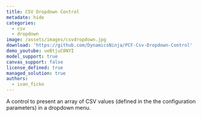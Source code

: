 ```yaml
---
title: CSV Dropdown Control
metadate: hide
categories:
  - csv
  - dropdown
image: /assets/images/csvdropdown.jpg
download: 'https://github.com/DynamicsNinja/PCF-Csv-Dropdown-Control'
demo_youtube: ueBtjuC8NYI
model_support: true
canvas_support: false
license_defined: true
managed_solution: true
authors:
  - ivan_ficko
---
```


A control to present an array of CSV values (defined in the the configuration parameters) in a dropdown menu.
